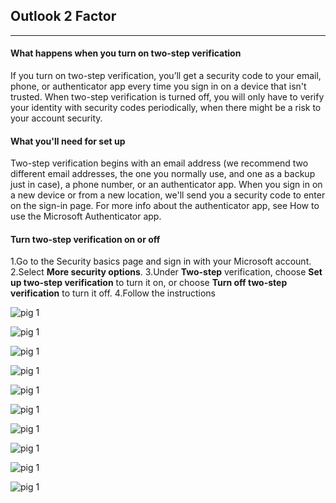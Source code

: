 ## Outlook 2 Factor
---
#### What happens when you turn on two-step verification
If you turn on two-step verification, you’ll get a security code to your email, phone, or authenticator app every time you sign in on a device that isn't trusted. When two-step verification is turned off, you will only have to verify your identity with security codes periodically, when there might be a risk to your account security.

#### What you'll need for set up
Two-step verification begins with an email address (we recommend two different email addresses, the one you normally use, and one as a backup just in case), a phone number, or an authenticator app. When you sign in on a new device or from a new location, we'll send you a security code to enter on the sign-in page. For more info about the authenticator app, see How to use the Microsoft Authenticator app.


#### Turn two-step verification on or off
1.Go to the Security basics page and sign in with your Microsoft account.
2.Select **More security options**.
3.Under **Two-step** verification, choose **Set up two-step verification** to turn it on, or choose **Turn off two-step verification** to turn it off.
4.Follow the instructions



![pig 1](img/setup.png)

![pig 1](img/setup2.png)

![pig 1](img/verify_phone.png)

![pig 1](img/entercode.png)

![pig 1](img/turnonkey.png)

![pig 1](img/sync.png)

![pig 1](img/finish.png)

![pig 1](img/view.png)

![pig 1](img/verify1.png)

![pig 1](img/verify2.png)
